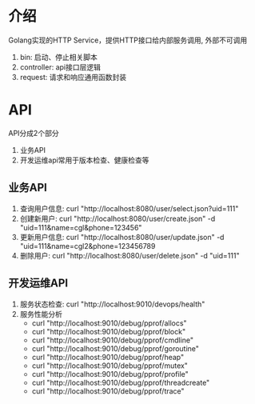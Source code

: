 # 介绍
Golang实现的HTTP Service，提供HTTP接口给内部服务调用, 外部不可调用

1. bin: 启动、停止相关脚本
2. controller: api接口层逻辑
3. request: 请求和响应通用函数封装

# API
API分成2个部分
1. 业务API
2. 开发运维api常用于版本检查、健康检查等

## 业务API
1. 查询用户信息: curl "http://localhost:8080/user/select.json?uid=111"
2. 创建新用户: curl "http://localhost:8080/user/create.json" -d "uid=111&name=cgl&phone=123456"
3. 更新用户信息: curl "http://localhost:8080/user/update.json" -d "uid=111&name=cgl2&phone=123456789
4. 删除用户: curl "http://localhost:8080/user/delete.json" -d "uid=111"

## 开发运维API
1. 服务状态检查: curl "http://localhost:9010/devops/health"
2. 服务性能分析
    * curl "http://localhost:9010/debug/pprof/allocs"
    * curl "http://localhost:9010/debug/pprof/block"
    * curl "http://localhost:9010/debug/pprof/cmdline"
    * curl "http://localhost:9010/debug/pprof/goroutine"
    * curl "http://localhost:9010/debug/pprof/heap"
    * curl "http://localhost:9010/debug/pprof/mutex"
    * curl "http://localhost:9010/debug/pprof/profile"
    * curl "http://localhost:9010/debug/pprof/threadcreate"
    * curl "http://localhost:9010/debug/pprof/trace"
